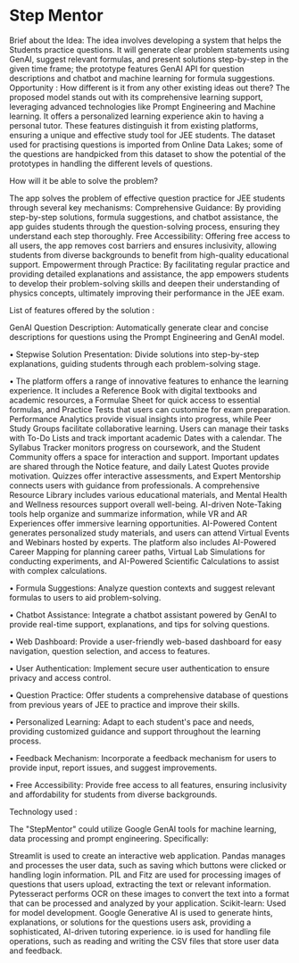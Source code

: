 # Step Mentor

Brief about the Idea: The idea involves developing a system that helps the Students practice questions. It will generate clear problem statements using GenAI, suggest relevant formulas, and present solutions step-by-step in the given time frame; the prototype features GenAI API for question descriptions and chatbot and machine learning for formula suggestions. Opportunity : How different is it from any other existing ideas out there? The proposed model stands out with its comprehensive learning support, leveraging advanced technologies like Prompt Engineering and Machine learning. It offers a personalized learning experience akin to having a personal tutor. These features distinguish it from existing platforms, ensuring a unique and effective study tool for JEE students. The dataset used for practising questions is imported from Online Data Lakes; some of the questions are handpicked from this dataset to show the potential of the prototypes in handling the different levels of questions.

How will it be able to solve the problem?

The app solves the problem of effective question practice for JEE students through several key mechanisms: Comprehensive Guidance: By providing step-by-step solutions, formula suggestions, and chatbot assistance, the app guides students through the question-solving process, ensuring they understand each step thoroughly. Free Accessibility: Offering free access to all users, the app removes cost barriers and ensures inclusivity, allowing students from diverse backgrounds to benefit from high-quality educational support. Empowerment through Practice: By facilitating regular practice and providing detailed explanations and assistance, the app empowers students to develop their problem-solving skills and deepen their understanding of physics concepts, ultimately improving their performance in the JEE exam.

List of features offered by the solution :

GenAI Question Description: Automatically generate clear and concise descriptions for questions using the Prompt Engineering and GenAI model.

• Stepwise Solution Presentation: Divide solutions into step-by-step explanations, guiding students through each problem-solving stage.

• The platform offers a range of innovative features to enhance the learning experience. It includes a Reference Book with digital textbooks and academic resources, a Formulae Sheet for quick access to essential formulas, and Practice Tests that users can customize for exam preparation. Performance Analytics provide visual insights into progress, while Peer Study Groups facilitate collaborative learning. Users can manage their tasks with To-Do Lists and track important academic Dates with a calendar. The Syllabus Tracker monitors progress on coursework, and the Student Community offers a space for interaction and support. Important updates are shared through the Notice feature, and daily Latest Quotes provide motivation. Quizzes offer interactive assessments, and Expert Mentorship connects users with guidance from professionals. A comprehensive Resource Library includes various educational materials, and Mental Health and Wellness resources support overall well-being. AI-driven Note-Taking tools help organize and summarize information, while VR and AR Experiences offer immersive learning opportunities. AI-Powered Content generates personalized study materials, and users can attend Virtual Events and Webinars hosted by experts. The platform also includes AI-Powered Career Mapping for planning career paths, Virtual Lab Simulations for conducting experiments, and AI-Powered Scientific Calculations to assist with complex calculations.

• Formula Suggestions: Analyze question contexts and suggest relevant formulas to users to aid problem-solving.

• Chatbot Assistance: Integrate a chatbot assistant powered by GenAI to provide real-time support, explanations, and tips for solving questions.

• Web Dashboard: Provide a user-friendly web-based dashboard for easy navigation, question selection, and access to features.

• User Authentication: Implement secure user authentication to ensure privacy and access control.

• Question Practice: Offer students a comprehensive database of questions from previous years of JEE to practice and improve their skills.

• Personalized Learning: Adapt to each student's pace and needs, providing customized guidance and support throughout the learning process.

• Feedback Mechanism: Incorporate a feedback mechanism for users to provide input, report issues, and suggest improvements.

• Free Accessibility: Provide free access to all features, ensuring inclusivity and affordability for students from diverse backgrounds.

Technology used :

The "StepMentor" could utilize Google GenAI tools for machine learning, data processing and prompt engineering. Specifically:

Streamlit is used to create an interactive web application. Pandas manages and processes the user data, such as saving which buttons were clicked or handling login information. PIL and Fitz are used for processing images of questions that users upload, extracting the text or relevant information. Pytesseract performs OCR on these images to convert the text into a format that can be processed and analyzed by your application. Scikit-learn: Used for model development. Google Generative AI is used to generate hints, explanations, or solutions for the questions users ask, providing a sophisticated, AI-driven tutoring experience. io is used for handling file operations, such as reading and writing the CSV files that store user data and feedback.
